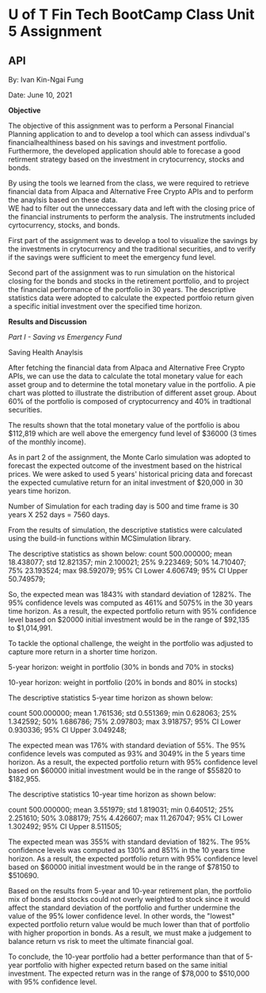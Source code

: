 # U of T Fin Tech BootCamp Class Unit 5 Assignment #

## API

By: Ivan Kin-Ngai Fung

Date: June 10, 2021

**Objective**

The objective of this assignment was to perform a Personal Financial Planning application to 
and to develop a tool which can assess indivdual's financialhealthiness based on his savings and investment portfolio.  Furthermore, the developed application should able to forecase a good retirment strategy based on the investment in crytocurrency, stocks and bonds.   

By using the tools we learned from the class, we were required to retrieve financial data from Alpaca and Alternative Free Crypto APIs and to perform the anaylsis based on these data.  
WE had to filter out the unneccessary data and left with the closing price of the financial instruments to perform the analysis.  The instrutments included cyrtocurrency, stocks, and bonds.  

First part of the assignment was to develop a tool to visualize the savings by the investments in crytocurrency and the traditional securities, and to verify if the savings were sufficient to meet the emergency fund level.

Second part of the assignment was to run simulation on the historical closing for the bonds and stocks in the retirement portfolio, and to project the financial performance of the portfolio in 30 years.  The descriptive statistics data were adopted to calculate the expected portfoio return given a specific initial investment over the specified time horizon.



**Results and Discussion**

*Part I - Saving vs Emergency Fund*

Saving Health Anaylsis

After fetching the financial data from Alpaca and Alternative Free Crypto APIs, we can use the data to calculate the total monetary value for each asset group and to determine the total monetary value in the portfolio.  A pie chart was plotted to illustrate the distribution of different asset group. About 60% of the portfolio is composed of cryptocurrency and 40% in tradtional securities.

The results shown that the total monetary value of the portfolio is abou $112,819 which are well above the emergency fund level of $36000 (3 times of the monthly income).

As in part 2 of the assignment, the Monte Carlo simulation was adopted to forecast the expected outcome of the investment based on the histrical prices.  We were asked to used 5 years' historical pricing data and forecast the expected cumulative return for an inital investment of $20,000 in 30 years time horizon.  

Number of Simulation for each trading day is 500 and time frame is 30 years X 252 days = 7560 days.  


From the results of simulation, the descriptive statistics were calculated using the build-in functions within MCSimulation library.  

The descriptive statistics as shown below:
count           500.000000;
mean             18.438077;
std              12.821357;
min               2.100021;
25%               9.223469;
50%              14.710407;
75%              23.193524;
max              98.592079;
95% CI Lower      4.606749;
95% CI Upper     50.749579;

So, the expected mean was 1843% with standard deviation of 1282%.  The 95% confidence levels was computed as 461% and 5075% in the 30 years time horizon.  As a result, the expected portfolio return with 95% confidence level based on $20000 initial investment would be in the range of $92,135 to 
$1,014,991.


To tackle the optional challenge, the weight in the portfolio was adjusted to capture more return in a shorter time horizon.

5-year horizon:  weight in portfolio (30% in bonds and 70% in stocks)

10-year horizon: weight in portfolio (20% in bonds and 80% in stocks)

The descriptive statistics 5-year time horizon as shown below:

count           500.000000;
mean              1.761536;
std               0.551369;
min               0.628063;
25%               1.342592;
50%               1.686786;
75%               2.097803;
max               3.918757;
95% CI Lower      0.930336;
95% CI Upper      3.049248;


The expected mean was 176% with standard deviation of 55%.  The 95% confidence levels was computed as 93% and 3049% in the 5 years time horizon.  As a result, the expected portfolio return with 95% confidence level based on $60000 initial investment would be in the range of $55820 to $182,955.

The descriptive statistics 10-year time horizon as shown below:

count           500.000000;
mean              3.551979;
std               1.819031;
min               0.640512;
25%               2.251610;
50%               3.088179;
75%               4.426607;
max              11.267047;
95% CI Lower      1.302492;
95% CI Upper      8.511505;


The expected mean was 355% with standard deviation of 182%.  The 95% confidence levels was computed as 130% and 851% in the 10 years time horizon.  As a result, the expected portfolio return with 95% confidence level based on $60000 initial investment would be in the range of $78150 to $510690.

Based on the results from 5-year and 10-year retirement plan, the portfolio mix of bonds and stocks could not overly weighted to stock since it would affect the standard deviation of the portfolio and further undermine the value of the 95% lower confidence level.  In other words, the "lowest" expected portfolio return value would be much lower than that of portfolio with higher proportion in bonds.  As a result, we must make a judgement to balance return vs risk to meet the ultimate financial goal.  

To conclude, the 10-year portfolio had a better performance than that of 5-year portfolio with higher expected return based on the same initial investment.  The expected return was in the range of 
$78,000 to $510,000 with 95% confidence level.



 


